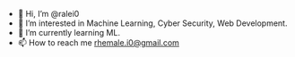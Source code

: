 - 👋 Hi, I’m @ralei0
- 👀 I’m interested in Machine Learning, Cyber Security, Web Development.
- 🌱 I’m currently learning ML.
- 📫 How to reach me rhemale.i0@gmail.com

<!---
ralei0/ralei0 is a ✨ special ✨ repository because its `README.md` (this file) appears on your GitHub profile.
You can click the Preview link to take a look at your changes.
--->
